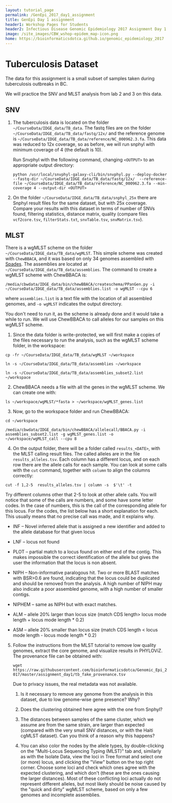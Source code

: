 ```yaml
---
layout: tutorial_page
permalink: /GenEpi_2017_day1_assignment
title: GenEpi Day 1 assignment
header1: Workshop Pages for Students
header2: Infectious Disease Genomic Epidemiology 2017 Assignment Day 1
image: /site_images/CBW_wshop-epidem_map-icon.png
home: https://bioinformaticsdotca.github.io/genomic_epidemiology_2017
---
```


# Tuberculosis Dataset

The data for this assignment is a small subset of samples taken during tuberculosis outbreaks in BC.

We will practice the SNV and MLST analysis from lab 2 and 3 on this data.

## SNV

1. The tuberculosis data is located on the folder `~/CourseData/IDGE_data/TB_data`. The fastq files are on the folder `~/CourseData/IDGE_data/TB_data/fastq/12x/` and the reference genome is `~/CourseData/IDGE_data/TB_data/reference/NC_000962.3.fa`. This data was reduced to 12x coverage, so as before, we will run snphyl with minimum coverage of 4 (the default is 10).

	Run Snvphyl with the following command, changing `<OUTPUT>` to an appropriate output directory:


	`python /usr/local/snvphyl-galaxy-cli/bin/snvphyl.py --deploy-docker --fastq-dir ~/CourseData/IDGE_data/TB_data/fastq/12x/  --reference-file ~/CourseData/IDGE_data/TB_data/reference/NC_000962.3.fa --min-coverage 4 --output-dir <OUTPUT>`


2. On the folder `~/CourseData/IDGE_data/TB_data/snphyl_25x` there are Snphyl result files for the same dataset, but with 25x coverage. Compare your results with this dataset in terms of number of SNVs found, filtering statistics, distance matrix, quality (compare files `vcf2core.tsv`, `filterStats.txt`, `snvTable.tsv`, `snvMatrix.tsv`). 

## MLST

There is a wgMLST scheme on the folder `~/CourseData/IDGE_data/TB_data/wgMLST`. This simple scheme was created with `ChewBBACA`, and it was based on only 34 genomes assembled with [Spades](http://bioinf.spbau.ru/spades). The assemblies are located at `~/CourseData/IDGE_data/TB_data/assemblies`. The command to create a wgMLST scheme with ChewBBACA is:

`/media/cbwdata/IDGE_data/bin/chewBBACA/createschema/PPanGen.py -i ~/CourseData/IDGE_data/TB_data/assemblies.list -o wgMLST --cpu 6`

where `assemblies.list` is a text file with the location of all assembled genomes, and `-o wgMLST` indicates the output directory. 

You don't need to run it, as the scheme is already done and it would take a while to run. We will use ChewBBACA to call alleles for our samples on this wgMLST scheme.

1. Since the data folder is write-protected, we will first make a copies of the files necessary to run the analysis, such as the wgMLST scheme folder, in the workspace:

`cp -fr ~/CourseData/IDGE_data/TB_data/wgMLST ~/workspace`

`ln -s ~/CourseData/IDGE_data/TB_data/assemblies ~/workspace`

`ln -s ~/CourseData/IDGE_data/TB_data/assemblies_subset2.list ~/workspace`

2. ChewBBACA needs a file with all the genes in the wgMLST scheme. We can create one with:

`ls ~/workspace/wgMLST/*fasta > ~/workspace/wgMLST_genes.list`

3. Now, go to the workspace folder and run ChewBBACA:

`cd ~/workspace`

`/media/cbwdata/IDGE_data/bin/chewBBACA/allelecall/BBACA.py -i assemblies_subset2.list -g wgMLST_genes.list -o ~/workspace/wgMLST_call --cpu 8`


4. On the output folder, there will be a folder called `results_<DATE>`, with the MLST calling result files. The called alleles are in the file `results_alleles.tsv`. Each column has a different locus, and on each row there are the allele calls for each sample. You can look at some calls with the `cut` command, together with `column` to align the columns correctly:

  `cut -f 1,2-5  results_alleles.tsv | column -s  $'\t' -t`

  Try different columns other that 2-5 to look at other allele calls.
  You will notice that some of the calls are numbers, and some have some letter codes. In the case of numbers, this is the call of the corresponding allele for this locus. For the codes, the list below has a short explanation for each. This usually means that no precise call was made, and it explains why.

* INF – Novel inferred allele that is assigned a new identifier and added to the allele database for that given locus

* LNF – locus not found

* PLOT – partial match to a locus found on either end of the contig. This makes impossible the correct identification of the allele but gives the user the information that the locus is non absent.

* NIPH – Non-informative paralogous hit. Two or more BLAST matches with BSR>0.6 are found, indicating that the locus could be duplicated and should be removed from the analysis. A high number of NIPH may also indicate a poor assembled genome, with a high number of smaller contigs.

* NIPHEM – same as NIPH but with exact matches.

* ALM – allele 20% larger than locus size (match CDS length> locus mode length + locus mode length * 0.2)

* ASM – allele 20% smaller than locus size (match CDS length < locus mode length - locus mode length * 0.2)


5. Follow the instructions from the MLST tutorial to remove low quality genomes, extract the core genome,
and visualize results in PHYLOViZ. The provenance file can be obtained with:

	`wget https://raw.githubusercontent.com/bioinformaticsdotca/Genomic_Epi_2017/master/assignment_day1/tb_fake_provenance.tsv`

	Due to privacy issues, the real metadata was not available. 

	1. Is it necessary to remove any genome from the analysis in this dataset, due to low genome-wise gene presence? Why?

	2. Does the clustering obtained here agree with the one from Snphyl? 

	3. The distances between samples of the same cluster, which we assume are from the same strain, are larger than expected (compared with the very small SNV distances, or with the Haiti cgMLST dataset). Can you think of a reason why this happens? 
	
	4. You can also color the nodes by the allele types, by double-clicking on the "Multi-Locus Sequencing Typing (MLST)" tab and, similarly as with the Isolate Data, view the loci in Tree format and select one (or more) locus, and clicking the "View" button on the top right corner. 
	Choose some loci and check which ones agree with the expected clustering, and which don't (these are the ones causing the larger distances). Most of these conflicting loci actually do not represent different alleles, but most likely should be noise caused by the "quick and dirty" wgMLST scheme, based on only a few genomes and incomplete assemblies.
	
